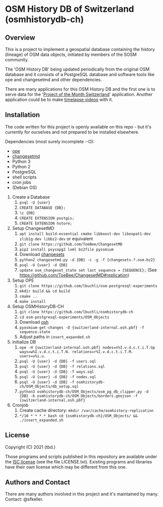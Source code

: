 # OSM History DB of Switzerland (osmhistorydb-ch)

## Overview
This is a project to implement a geospatial database containing the history (lineage) of OSM data objects, initiated by members of the SOSM community. 

The 'OSM History DB' being updated periodically from the original OSM database and it consists of a PostgreSQL database and software tools like ope and changesetmd and other dependencies.

There are many applications for this OSM History DB and the first one is to serve data for the '[Project of the Month Switzerland](https://wiki.openstreetmap.org/wiki/DE:Project_of_the_month_Switzerland)' application. Another application could be to make [timelapse videos](https://wiki.openstreetmap.org/wiki/Timelapse_videos) with it.


## Installation

The code written for this project is openly available on this repo - but it's currently for ourselves and not prepared to be installed elsewhere.  

Dependencies (most surely incomplete :-O):
- [ope](https://github.com/osmcode/osm-postgresql-experiments/)
- [changesetmd](https://github.com/ToeBee/ChangesetMD)
- Python 3
- Python 2
- PostgreSQL
- shell scripts 
- cron jobs
- (Debian OS)

1. Create a Database
   1. `psql -U {user}`
   2. `CREATE DATABASE {DB};`
   3. `\c {DB}`
   4. `CREATE EXTENSION postgis;`
   5. `CREATE EXTENSION hstore;`
2. Setup ChangesetMD
   1. `apt install build-essential cmake libboost-dev libexpat1-dev zlib1g-dev libbz2-dev` or equivalent
   2. `git clone https://github.com/ToeBee/ChangesetMD`
   3. `pip2 install psycopg2 lxml bz2file pyosmium`
   4. Download [changesets](https://planet.osm.org/planet/changesets-latest.osm.bz2)
   6. `python2 changesetmd.py -d {DB} -c -g -f {changesets-?.osm.bz2}`
   7. `psql -U {user} -d {DB}`
   8. `update osm_changeset_state set last_sequence = {SEQUENCE};` (See https://github.com/ToeBee/ChangesetMD#replication)
3. Setup OPE
   1. `git clone https://github.com/lbuchli/osm-postgresql-experiments`
   2. `mkdir build && cd build`
   3. `cmake ..`
   4. `make install`
4. Setup OSMHistoryDB-CH
   1. `git clone https://github.com/lbuchli/osmhistorydb-ch`
   2. `cd osm-postgresql-experiments/OSM_Objects`
   3. Download [osh](https://osm-internal.download.geofabrik.de/europe/switzerland-internal.osh.pbf)
   4. `pyosmium-get-changes -O {switzerland-internal.osh.pbf} -f sequence.state`
   5. Adjust paths in `insert_expanded.sh`
5. Initialize DB
   1. `ope -H {switzerland-internal.osh.pbf} nodes=n%I.v.d.c.t.i.T.Gp ways=w%I.v.d.c.t.i.T.N. relations=r%I.v.d.c.t.i.T.M. users=u%i.u.`
   2. `psql -U {user} -d {DB} -f users.sql`
   3. `psql -U {user} -d {DB} -f relations.sql`
   4. `psql -U {user} -d {DB} -f ways.sql`
   5. `psql -U {user} -d {DB} -f nodes.sql`
   6. `psql -U {user} -d {DB} -f osmhistorydb-ch/OSM_Objects/db_setup.sql`
   7. `python3 osmhistorydb-ch/OSM_Objects/osm_pg_db_clipper.py -d {DB} -b osmhistorydb-ch/OSM_Objects/borders.geojson -f {switzerland-internal.osh.pbf}`
6. Cronjob
   1. Create cache directory: `mkdir /var/cache/osmhistory-replication`
   2. `*/10 * * * * bash cd {osmhistorydb-ch}/OSM_Objects/ && ./insert_expanded.sh` 




## License

Copyright (C) 2021 (tbd.)

Those programs and scripts published in this repository are available under the [ISC license](https://en.wikipedia.org/wiki/ISC_license) (see the file LICENSE.txt). 
Existing programs and libraries have their own license which may be different from this one.


## Authors and Contact

There are many authors involved in this project and it's maintained by many. Contact: @sfkeller.
